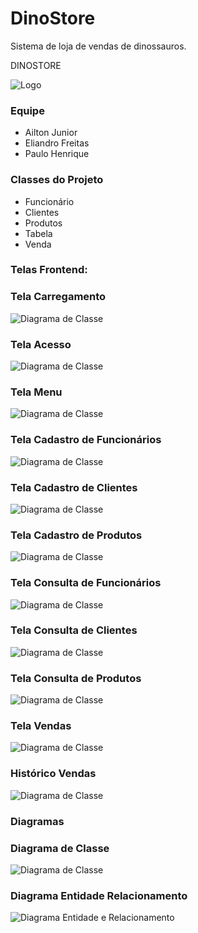 ﻿# DinoStore
Sistema de loja de vendas de dinossauros.

DINOSTORE

![Logo](https://github.com/juniorperon/DinoStore/blob/main/src/lojadino/Imagens/logo_dino.png)

### Equipe
- Ailton Junior
- Eliandro Freitas
- Paulo Henrique

### Classes do Projeto

 - Funcionário
 - Clientes
 - Produtos
 - Tabela
 - Venda

### Telas Frontend:


### Tela Carregamento

![Diagrama de Classe](https://github.com/juniorperon/DinoStore/blob/main/carregamento.PNG)

### Tela Acesso

![Diagrama de Classe](https://github.com/juniorperon/DinoStore/blob/main/acessoprint.PNG)

### Tela Menu

![Diagrama de Classe](https://github.com/juniorperon/DinoStore/blob/main/menuprint.PNG)

### Tela Cadastro de Funcionários

![Diagrama de Classe](https://github.com/juniorperon/DinoStore/blob/main/cadastrofuncionarioprint.PNG)

### Tela Cadastro de Clientes

![Diagrama de Classe](https://github.com/juniorperon/DinoStore/blob/main/cadastroclienteprint.PNG)

### Tela Cadastro de Produtos

![Diagrama de Classe](https://github.com/juniorperon/DinoStore/blob/main/cadastroprodutosprint.PNG)

### Tela Consulta de Funcionários

![Diagrama de Classe](https://github.com/juniorperon/DinoStore/blob/main/consultafuncionarioprint.PNG)

### Tela Consulta de Clientes

![Diagrama de Classe](https://github.com/juniorperon/DinoStore/blob/main/consultaclientesprint.PNG)

### Tela Consulta de Produtos

![Diagrama de Classe](https://github.com/juniorperon/DinoStore/blob/main/consultaprodutosprint.PNG)

### Tela Vendas

![Diagrama de Classe](https://github.com/juniorperon/DinoStore/blob/main/detalhevendaprint.PNG)

### Histórico Vendas

![Diagrama de Classe](https://github.com/juniorperon/DinoStore/blob/main/historicovendaprint.PNG)


### Diagramas


### Diagrama de Classe

![Diagrama de Classe](https://github.com/juniorperon/DinoStore/blob/main/Diagrama%20de%20Classe%20-%20DinoStore.png)


### Diagrama Entidade Relacionamento

![Diagrama Entidade e Relacionamento](https://github.com/juniorperon/DinoStore/blob/main/DER%20-%20DinoStore.png)



